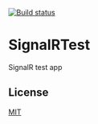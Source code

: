 [![Build status](https://dev.azure.com/efecanaltay/SignalRTest/_apis/build/status/SignalRTest-dev-as%20-%20CI)](https://dev.azure.com/efecanaltay/SignalRTest/_build/latest?definitionId=4)

# SignalRTest

SignalR test app

## License
[MIT](https://choosealicense.com/licenses/mit/)